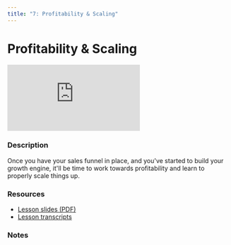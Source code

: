 ```yaml
---
title: "7: Profitability & Scaling"
---
```


# Profitability & Scaling

<div class='embed-container'><iframe src='https://player.vimeo.com/video/322707912' frameborder='0' webkitAllowFullScreen mozallowfullscreen allowFullScreen></iframe></div>


### Description

Once you have your sales funnel in place, and you've started to build your growth engine, it'll be time to work towards profitability and learn to properly scale things up.

### Resources

- [Lesson slides (PDF)](https://drive.google.com/file/d/1VmZJCx4rQCSSiw_6JVuHfyUHpi-ZG1o-/view?usp=sharing)
- [Lesson transcripts](https://drive.google.com/open?id=1voT0iXgbnb0jXWYURrVddCA8wlTkzLuULl24Pu1iGLw)

### Notes
